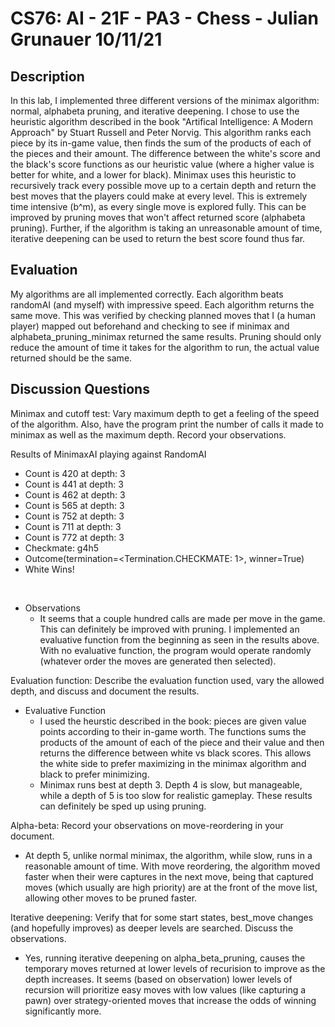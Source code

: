 # CS76: AI - 21F - PA3 - Chess - Julian Grunauer 10/11/21

## Description
In this lab, I implemented three different versions of the minimax algorithm: normal, alphabeta pruning, and iterative deepening. I chose to use the heuristic algorithm described in the book "Artifical Intelligence: A Modern Approach" by Stuart Russell and Peter Norvig. This algorithm ranks each piece by its in-game value, then finds the sum of the products of each of the pieces and their amount. The difference between the white's score and the black's score functions as our heuristic value (where a higher value is better for white, and a lower for black). Minimax uses this heuristic to recursively track every possible move up to a certain depth and return the best moves that the players could make at every level. This is extremely time intensive (b^m), as every single move is explored fully. This can be improved by pruning moves that won't affect returned score (alphabeta pruning). Further, if the algorithm is taking an unreasonable amount of time, iterative deepening can be used to return the best score found thus far.

## Evaluation
My algorithms are all implemented correctly. Each algorithm beats randomAI (and myself) with impressive speed. Each algorithm returns the same move. This was verified by checking planned moves that I (a human player) mapped out beforehand and checking to see if minimax and alphabeta_pruning_minimax returned the same results. Pruning should only reduce the amount of time it takes for the algorithm to run, the actual value returned should be the same. 

## Discussion Questions
Minimax and cutoff test: Vary maximum depth to get a feeling of the speed of the algorithm. Also, have the program print the number of calls it made to minimax as well as the maximum depth.  Record your observations.

Results of MinimaxAI playing against RandomAI
* Count is 420 at depth: 3
* Count is 441 at depth: 3
* Count is 462 at depth: 3
* Count is 565 at depth: 3
* Count is 752 at depth: 3
* Count is 711 at depth: 3
* Count is 772 at depth: 3
* Checkmate: g4h5
* Outcome(termination=<Termination.CHECKMATE: 1>, winner=True)
* White Wins!

 
* Observations
  * It seems that a couple hundred calls are made per move in the game. This can definitely be improved with pruning. I implemented an evaluative function from the beginning as seen in the results above. With no evaluative function, the program would operate randomly (whatever order the moves are generated then selected).

Evaluation function: Describe the evaluation function used, vary the allowed depth, and discuss and document the results.
* Evaluative Function
  * I used the heurstic described in the book: pieces are given value points according to their in-game worth. The functions sums the products of the amount of each of the piece and their value and then returns the difference between white vs black scores. This allows the white side to prefer maximizing in the minimax algorithm and black to prefer minimizing. 
  * Minimax runs best at depth 3. Depth 4 is slow, but manageable, while a depth of 5 is too slow for realistic gameplay. These results can definitely be sped up using pruning.

Alpha-beta: Record your observations on move-reordering in your document.
* At depth 5, unlike normal minimax, the algorithm, while slow, runs in a reasonable amount of time. With move reordering, the algorithm moved faster when their were captures in the next move, being that captured moves (which usually are high priority) are at the front of the move list, allowing other moves to be pruned faster.

Iterative deepening: Verify that for some start states, best_move changes (and hopefully improves) as deeper levels are searched. Discuss the observations.
* Yes, running iterative deepening on alpha_beta_pruning, causes the temporary moves returned at lower levels of recurision to improve as the depth increases. It seems (based on observation) lower levels of recursion will prioritize easy moves with low values (like capturing a pawn) over strategy-oriented moves that increase the odds of winning significantly more. 